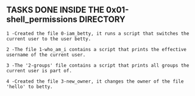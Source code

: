 ## TASKS DONE INSIDE THE 0x01-shell_permissions DIRECTORY

	1 -Created the file 0-iam_betty, it runs a script that switches the current user to the user betty.

	2 -The file 1-who_am_i contains a script that prints the effective username of the current user.

	3 -The '2-groups' file contains a script that prints all groups the current user is part of.

	4 -Created the file 3-new_owner, it changes the owner of the file 'hello' to betty.

